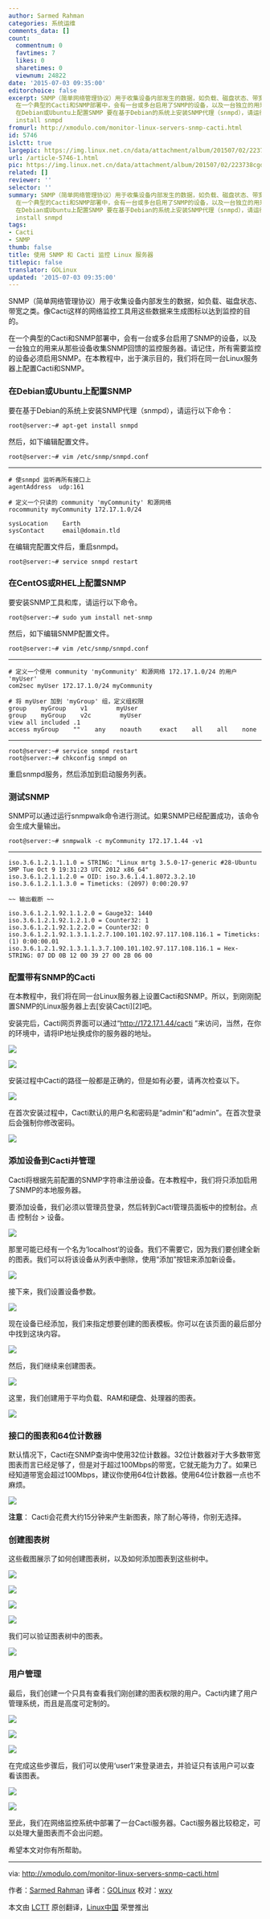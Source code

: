 ```yaml
---
author: Sarmed Rahman
categories: 系统运维
comments_data: []
count:
  commentnum: 0
  favtimes: 7
  likes: 0
  sharetimes: 0
  viewnum: 24822
date: '2015-07-03 09:35:00'
editorchoice: false
excerpt: SNMP（简单网络管理协议）用于收集设备内部发生的数据，如负载、磁盘状态、带宽之类。像Cacti这样的网络监控工具用这些数据来生成图标以达到监控的目的。
  在一个典型的Cacti和SNMP部署中，会有一台或多台启用了SNMP的设备，以及一台独立的用来从那些设备收集SNMP回馈的监控服务器。请记住，所有需要监控的设备必须启用SNMP。在本教程中，出于演示目的，我们将在同一台Linux服务器上配置Cacti和SNMP。
  在Debian或Ubuntu上配置SNMP 要在基于Debian的系统上安装SNMP代理（snmpd），请运行以下命令： root@server:~# apt-get
  install snmpd
fromurl: http://xmodulo.com/monitor-linux-servers-snmp-cacti.html
id: 5746
islctt: true
largepic: https://img.linux.net.cn/data/attachment/album/201507/02/223738cgd66yd3d3uow8dd.jpg
url: /article-5746-1.html
pic: https://img.linux.net.cn/data/attachment/album/201507/02/223738cgd66yd3d3uow8dd.jpg.thumb.jpg
related: []
reviewer: ''
selector: ''
summary: SNMP（简单网络管理协议）用于收集设备内部发生的数据，如负载、磁盘状态、带宽之类。像Cacti这样的网络监控工具用这些数据来生成图标以达到监控的目的。
  在一个典型的Cacti和SNMP部署中，会有一台或多台启用了SNMP的设备，以及一台独立的用来从那些设备收集SNMP回馈的监控服务器。请记住，所有需要监控的设备必须启用SNMP。在本教程中，出于演示目的，我们将在同一台Linux服务器上配置Cacti和SNMP。
  在Debian或Ubuntu上配置SNMP 要在基于Debian的系统上安装SNMP代理（snmpd），请运行以下命令： root@server:~# apt-get
  install snmpd
tags:
- Cacti
- SNMP
thumb: false
title: 使用 SNMP 和 Cacti 监控 Linux 服务器
titlepic: false
translator: GOLinux
updated: '2015-07-03 09:35:00'
---
```


SNMP（简单网络管理协议）用于收集设备内部发生的数据，如负载、磁盘状态、带宽之类。像Cacti这样的网络监控工具用这些数据来生成图标以达到监控的目的。


在一个典型的Cacti和SNMP部署中，会有一台或多台启用了SNMP的设备，以及一台独立的用来从那些设备收集SNMP回馈的监控服务器。请记住，所有需要监控的设备必须启用SNMP。在本教程中，出于演示目的，我们将在同一台Linux服务器上配置Cacti和SNMP。


### 在Debian或Ubuntu上配置SNMP


要在基于Debian的系统上安装SNMP代理（snmpd），请运行以下命令：



```
root@server:~# apt-get install snmpd

```

然后，如下编辑配置文件。



```
root@server:~# vim /etc/snmp/snmpd.conf

```



---



```
# 使snmpd 监听再所有接口上
agentAddress  udp:161

# 定义一个只读的 community 'myCommunity' 和源网络
rocommunity myCommunity 172.17.1.0/24

sysLocation    Earth
sysContact     email@domain.tld

```

在编辑完配置文件后，重启snmpd。



```
root@server:~# service snmpd restart

```

### 在CentOS或RHEL上配置SNMP


要安装SNMP工具和库，请运行以下命令。



```
root@server:~# sudo yum install net-snmp

```

然后，如下编辑SNMP配置文件。



```
root@server:~# vim /etc/snmp/snmpd.conf

```



---



```
# 定义一个使用 community 'myCommunity' 和源网络 172.17.1.0/24 的用户 'myUser'
com2sec myUser 172.17.1.0/24 myCommunity

# 将 myUser 加到 'myGroup' 组，定义组权限
group    myGroup    v1        myUser
group    myGroup    v2c        myUser
view all included .1
access myGroup    ""    any    noauth     exact    all    all    none

```



---



```
root@server:~# service snmpd restart
root@server:~# chkconfig snmpd on

```

重启snmpd服务，然后添加到启动服务列表。


### 测试SNMP


SNMP可以通过运行snmpwalk命令进行测试。如果SNMP已经配置成功，该命令会生成大量输出。



```
root@server:~# snmpwalk -c myCommunity 172.17.1.44 -v1

```



---



```
iso.3.6.1.2.1.1.1.0 = STRING: "Linux mrtg 3.5.0-17-generic #28-Ubuntu SMP Tue Oct 9 19:31:23 UTC 2012 x86_64"
iso.3.6.1.2.1.1.2.0 = OID: iso.3.6.1.4.1.8072.3.2.10
iso.3.6.1.2.1.1.3.0 = Timeticks: (2097) 0:00:20.97

~~ 输出截断 ~~

iso.3.6.1.2.1.92.1.1.2.0 = Gauge32: 1440
iso.3.6.1.2.1.92.1.2.1.0 = Counter32: 1
iso.3.6.1.2.1.92.1.2.2.0 = Counter32: 0
iso.3.6.1.2.1.92.1.3.1.1.2.7.100.101.102.97.117.108.116.1 = Timeticks: (1) 0:00:00.01
iso.3.6.1.2.1.92.1.3.1.1.3.7.100.101.102.97.117.108.116.1 = Hex-STRING: 07 DD 0B 12 00 39 27 00 2B 06 00 

```

### 配置带有SNMP的Cacti


在本教程中，我们将在同一台Linux服务器上设置Cacti和SNMP。所以，到刚刚配置SNMP的Linux服务器上去[安装Cacti][2]吧。


安装完后，Cacti网页界面可以通过“http://172.17.1.44/cacti ”来访问，当然，在你的环境中，请将IP地址换成你的服务器的地址。


![](/data/attachment/album/201507/02/223738cgd66yd3d3uow8dd.jpg)


![](/data/attachment/album/201507/02/223746c43n25up293nenla.jpg)


安装过程中Cacti的路径一般都是正确的，但是如有必要，请再次检查以下。


![](/data/attachment/album/201507/02/223755dhxx5nuy9dxxfdcr.jpg)


在首次安装过程中，Cacti默认的用户名和密码是“admin”和“admin”。在首次登录后会强制你修改密码。


![](/data/attachment/album/201507/02/223758x58gpowcsmm3mq5g.png)


### 添加设备到Cacti并管理


Cacti将根据先前配置的SNMP字符串注册设备。在本教程中，我们将只添加启用了SNMP的本地服务器。


要添加设备，我们必须以管理员登录，然后转到Cacti管理员面板中的控制台。点击 控制台 > 设备。


![](/data/attachment/album/201507/02/223801e2ac6a6lz6jv5j2c.jpg)


那里可能已经有一个名为‘localhost’的设备。我们不需要它，因为我们要创建全新的图表。我们可以将该设备从列表中删除，使用“添加”按钮来添加新设备。


![](/data/attachment/album/201507/02/223802tbb8b2w9ofbb9o8f.jpg)


接下来，我们设置设备参数。


![](/data/attachment/album/201507/02/223806bbdraz3j6arxa3ud.jpg)


现在设备已经添加，我们来指定想要创建的图表模板。你可以在该页面的最后部分中找到这块内容。


![](/data/attachment/album/201507/02/223807j8b9lxlbwdfu80nd.jpg)


然后，我们继续来创建图表。


![](/data/attachment/album/201507/02/223808umnkm4gc99pz59m9.jpg)


这里，我们创建用于平均负载、RAM和硬盘、处理器的图表。


![](/data/attachment/album/201507/02/223810r0hb8ygf18b7cny1.jpg)


### 接口的图表和64位计数器


默认情况下，Cacti在SNMP查询中使用32位计数器。32位计数器对于大多数带宽图表而言已经足够了，但是对于超过100Mbps的带宽，它就无能为力了。如果已经知道带宽会超过100Mbps，建议你使用64位计数器。使用64位计数器一点也不麻烦。


![](/data/attachment/album/201507/02/223812z3siddeq0i5m060a.jpg)


**注意**： Cacti会花费大约15分钟来产生新图表，除了耐心等待，你别无选择。


### 创建图表树


这些截图展示了如何创建图表树，以及如何添加图表到这些树中。


![](/data/attachment/album/201507/02/223813sgxeact86hhr36x1.jpg)


![](/data/attachment/album/201507/02/223815prqhprbpmzbvhhlr.jpg)


![](/data/attachment/album/201507/02/223816c8rrahh4qgg441ah.jpg)


![](/data/attachment/album/201507/02/223818blh7jsipzmijs0zs.jpg)


我们可以验证图表树中的图表。


![](/data/attachment/album/201507/02/223820nm33m46mi0ymbigz.jpg)


### 用户管理


最后，我们创建一个只具有查看我们刚创建的图表权限的用户。Cacti内建了用户管理系统，而且是高度可定制的。


![](/data/attachment/album/201507/02/223824btyxe5btybyxexaq.jpg)


![](/data/attachment/album/201507/02/223826h8xm0348z29z4n43.jpg)


![](/data/attachment/album/201507/02/223831r1ztvrz2usayb7ry.jpg)


在完成这些步骤后，我们可以使用‘user1’来登录进去，并验证只有该用户可以查看该图表。


![](/data/attachment/album/201507/02/223833wxyojb3njx2wndyz.jpg)


![](/data/attachment/album/201507/02/223834n8q3ra2jq2qjj8nj.jpg)


至此，我们在网络监控系统中部署了一台Cacti服务器。Cacti服务器比较稳定，可以处理大量图表而不会出问题。


希望本文对你有所帮助。




---


via: <http://xmodulo.com/monitor-linux-servers-snmp-cacti.html>


作者：[Sarmed Rahman](http://xmodulo.com/author/sarmed) 译者：[GOLinux](https://github.com/GOLinux) 校对：[wxy](https://github.com/wxy)


本文由 [LCTT](https://github.com/LCTT/TranslateProject) 原创翻译，[Linux中国](https://linux.cn/) 荣誉推出